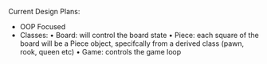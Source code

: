 Current Design Plans:
- OOP Focused
- Classes:
  • Board: will control the board state
  • Piece: each square of the board will be a Piece object, specifcally from a derived class (pawn, rook, queen etc)
  • Game: controls the game loop
  
